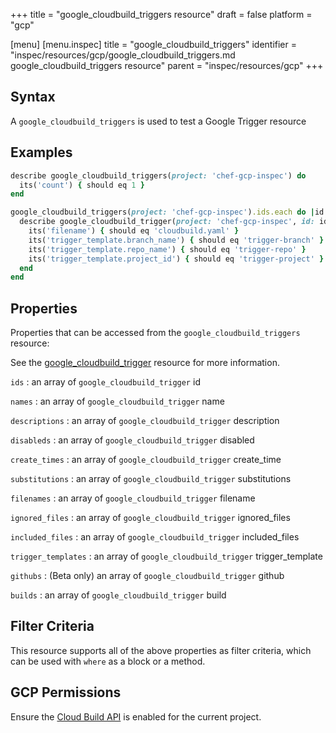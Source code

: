 +++
title = "google_cloudbuild_triggers resource"
draft = false
platform = "gcp"

[menu]
  [menu.inspec]
    title = "google_cloudbuild_triggers"
    identifier = "inspec/resources/gcp/google_cloudbuild_triggers.md google_cloudbuild_triggers resource"
    parent = "inspec/resources/gcp"
+++

## Syntax

A `google_cloudbuild_triggers` is used to test a Google Trigger resource

## Examples

```ruby
describe google_cloudbuild_triggers(project: 'chef-gcp-inspec') do
  its('count') { should eq 1 }
end

google_cloudbuild_triggers(project: 'chef-gcp-inspec').ids.each do |id|
  describe google_cloudbuild_trigger(project: 'chef-gcp-inspec', id: id) do
    its('filename') { should eq 'cloudbuild.yaml' }
    its('trigger_template.branch_name') { should eq 'trigger-branch' }
    its('trigger_template.repo_name') { should eq 'trigger-repo' }
    its('trigger_template.project_id') { should eq 'trigger-project' }
  end
end
```

## Properties

Properties that can be accessed from the `google_cloudbuild_triggers` resource:

See the [google_cloudbuild_trigger](/inspec/resources/google_cloudbuild_trigger/#properties) resource for more information.

`ids`
: an array of `google_cloudbuild_trigger` id

`names`
: an array of `google_cloudbuild_trigger` name

`descriptions`
: an array of `google_cloudbuild_trigger` description

`disableds`
: an array of `google_cloudbuild_trigger` disabled

`create_times`
: an array of `google_cloudbuild_trigger` create_time

`substitutions`
: an array of `google_cloudbuild_trigger` substitutions

`filenames`
: an array of `google_cloudbuild_trigger` filename

`ignored_files`
: an array of `google_cloudbuild_trigger` ignored_files

`included_files`
: an array of `google_cloudbuild_trigger` included_files

`trigger_templates`
: an array of `google_cloudbuild_trigger` trigger_template

`githubs`
: (Beta only) an array of `google_cloudbuild_trigger` github

`builds`
: an array of `google_cloudbuild_trigger` build

## Filter Criteria

This resource supports all of the above properties as filter criteria, which can be used
with `where` as a block or a method.

## GCP Permissions

Ensure the [Cloud Build API](https://console.cloud.google.com/apis/library/cloudbuild.googleapis.com/) is enabled for the current project.
